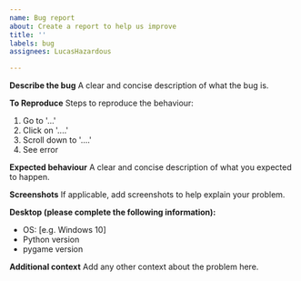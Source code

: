 ```yaml
---
name: Bug report
about: Create a report to help us improve
title: ''
labels: bug
assignees: LucasHazardous

---
```


**Describe the bug**
A clear and concise description of what the bug is.

**To Reproduce**
Steps to reproduce the behaviour:
1. Go to '...'
2. Click on '....'
3. Scroll down to '....'
4. See error

**Expected behaviour**
A clear and concise description of what you expected to happen.

**Screenshots**
If applicable, add screenshots to help explain your problem.

**Desktop (please complete the following information):**
 - OS: [e.g. Windows 10]
 - Python version
 - pygame version

**Additional context**
Add any other context about the problem here.
